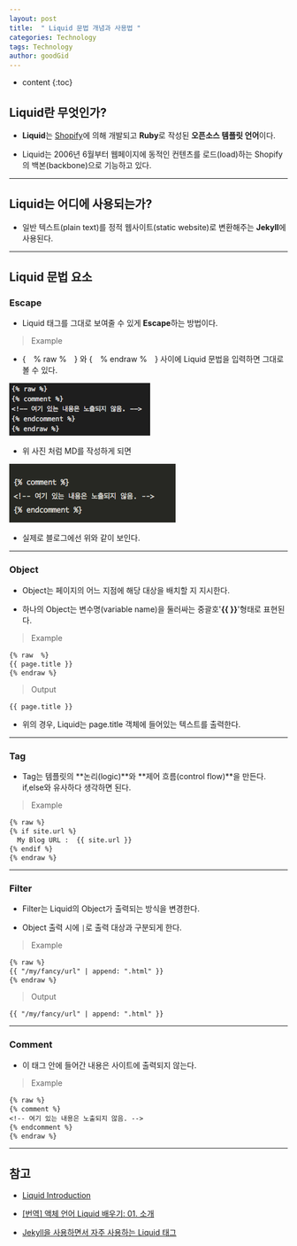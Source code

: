```yaml
---
layout: post
title:  " Liquid 문법 개념과 사용법 "
categories: Technology
tags: Technology
author: goodGid
---
```

* content
{:toc}

## Liquid란 무엇인가?

* **Liquid**는 [Shopify](https://github.com/Shopify/liquid)에 의해 개발되고 **Ruby**로 작성된 **오픈소스 템플릿 언어**이다.

* Liquid는 2006년 6월부터 웹페이지에 동적인 컨텐츠를 로드(load)하는 Shopify의 백본(backbone)으로 기능하고 있다.





---

## Liquid는 어디에 사용되는가?

* 일반 텍스트(plain text)를 정적 웹사이트(static website)로 변환해주는 **Jekyll**에 사용된다.

---

## Liquid 문법 요소


### Escape

* Liquid 태그를 그대로 보여줄 수 있게 **Escape**하는 방법이다.

> Example

* {　% raw %　} 와 {　% endraw %　} 사이에 Liquid 문법을 입력하면 그대로 볼 수 있다.

![](/assets/img/posts/what_is_liquid_grammer_1.png)

* 위 사진 처럼 MD를 작성하게 되면

![](/assets/img/posts/what_is_liquid_grammer_2.png)

* 실제로 블로그에선 위와 같이 보인다.

---

### Object

* Object는 페이지의 어느 지점에 해당 대상을 배치할 지 지시한다. 

* 하나의 Object는 변수명(variable name)을 둘러싸는 중괄호'**\{\{ \}\}**'형태로 표현된다.

> Example

```
{% raw  %}
{{ page.title }}
{% endraw %}
```

> Output

```
{{ page.title }}
```

* 위의 경우, Liquid는 page.title 객체에 들어있는 텍스트를 출력한다.

---


### Tag

* Tag는 템플릿의 **논리(logic)**와 **제어 흐름(control flow)**을 만든다. <br> if,else와 유사하다 생각하면 된다.

> Example

```
{% raw %}
{% if site.url %}
  My Blog URL :  {{ site.url }}
{% endif %}
{% endraw %}
```

---

### Filter

* Filter는 Liquid의 Object가 출력되는 방식을 변경한다.

* Object 출력 시에 `|`로 출력 대상과 구분되게 한다.

> Example

```
{% raw %}
{{ "/my/fancy/url" | append: ".html" }}
{% endraw %}
```

> Output

```
{{ "/my/fancy/url" | append: ".html" }}
```

---

### Comment

* 이 태그 안에 들어간 내용은 사이트에 출력되지 않는다.

> Example

```
{% raw %}
{% comment %}
<!-- 여기 있는 내용은 노출되지 않음. -->
{% endcomment %}
{% endraw %}
```

---


## 참고

* [Liquid Introduction](http://shopify.github.io/liquid/basics/introduction/)

* [[번역] 액체 언어 Liquid 배우기: 01. 소개](http://sungkukpark.github.io/translation/2016/03/20/liquid-tutorial-01-introduction.html)

* [Jekyll을 사용하면서 자주 사용하는 Liquid 태그](http://blog.kichul.co.kr/2017/03/04/2017-03-04-jekyll-notes/)
